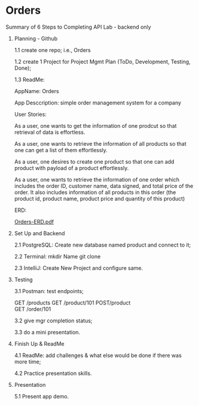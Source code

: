 # Orders

Summary of 6 Steps to Completing API Lab - backend only

1.  Planning - Github

     1.1 create one repo; i.e., Orders
     
     1.2 create 1 Project for Project Mgmt Plan (ToDo,  Development, Testing, Done);
     
     1.3 ReadMe:  
     
     AppName: Orders
     
     App Desccription:  simple order management system for a company
      
     User Stories:
    
     As a user, one wants to get the information of one prodcut so that retrieval of data is effortless.
     
     As a user, one wants to retrieve the information of all products so that one can get a list of them effortlessly.
     
     As a user, one desires to create one product so that one can add product with payload of a product effortlessly.
     
     As a user, one wants to retrieve the information of one order which includes the order  ID, customer name,  data signed, and  total price of the          order. It also includes information of all  products in this order (the product id, product name, product price and quantity of this product)
   
        
    ERD:
    
    [Orders-ERD.pdf](https://github.com/annettem123/Orders/files/8508155/Orders-ERD.pdf)
    
    
2.   Set Up and Backend 
    
      2.1 PostgreSQL: Create new database named product and connect to it; 
      
      2.2 Terminal:  mkdir Name git clone
      
      2.3 IntelliJ: Create New Project and configure same.  

3.   Testing 

     3.1 Postman: test endpoints;
    
     GET  /products
     GET /product/101
    POST/product      
    GET /order/101
    
    
     3.2 give mgr completion status;
     
     3.3 do a mini presentation.
     
4.   Finish Up & ReadMe 

     4.1 ReadMe: add challenges & what else would be done if there was more time; 

     4.2  Practice presentation skills.
     
5.   Presentation
 
      5.1 Present app demo. 


